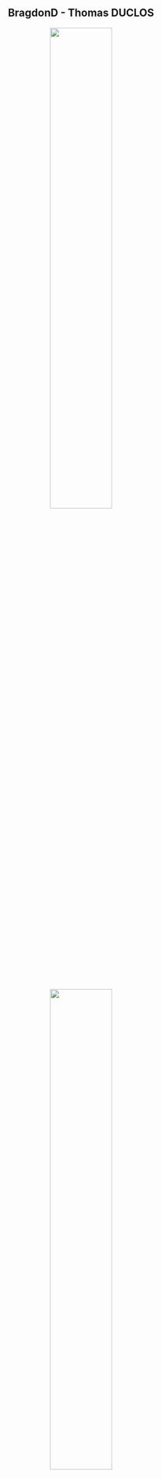 <div align=center>
  <h2>BragdonD - Thomas DUCLOS</h2>
  <img src="https://github-readme-stats.vercel.app/api?username=bragdonD&count_private=true&show_icons=true&include_all_commits=true&hide=stars&hide_border=true&theme=dark" width=50%/>
  <img src="https://github-readme-stats.vercel.app/api/top-langs/?username=bragdonD&count_private=true&layout=compact&langs_count=8&hide_border=true&theme=dark" width=50%/>
</div>


## Working on
- Inventory app - It is currently in private because i am developping it for an enterprise
- Swapp app - It is a card personal/business app
